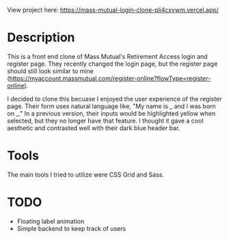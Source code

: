 View project here: https://mass-mutual-login-clone-pli4cxvwm.vercel.app/

# Description
This is a front end clone of Mass Mutual's Retirement Access login and register page. They recently changed the login page, but the register page should still look similar to mine (https://myaccount.massmutual.com/register-online?flowType=register-online). 

I decided to clone this becuase I enjoyed the user experience of the register page. Their form uses natural language like, "My name is _ and I was born on _." In a previous version, their inputs would be highlighted yellow when selected, but they no longer have that feature. I thought it gave a cool aesthetic and contrasted well with their dark blue header bar. 

# Tools
The main tools I tried to utilize were CSS Grid and Sass. 

# TODO
- Floating label animation 
- Simple backend to keep track of users 